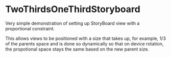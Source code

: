 # TwoThirdsOneThirdStoryboard

Very simple demonstration of setting up StoryBoard view with a proportional constraint.

This allows views to be positioned with a size that takes up, for example, 1/3 of the parents space
and is done so dynamically so that on device rotation, the propotional space stays the same based 
on the new parent size.
